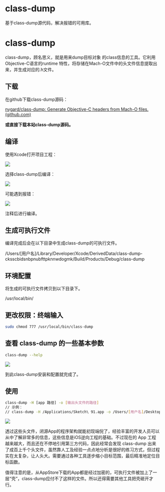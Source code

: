 # class-dump
基于class-dump源代码，解决报错的可用库。

# class-dump

class-dump，顾名思义，就是用来dump目标对象 的class信息的工具。它利用Objective-C语言的runtime 特性，将存储在Mach-O文件中的头文件信息提取出 来，并生成对应的.h文件。

## 下载

在github下载class-dump源码：

[nygard/class-dump: Generate Objective-C headers from Mach-O files. (github.com)](https://github.com/nygard/class-dump/)

**或直接下载本站class-dump源码。**

## 编译

使用Xcode打开项目工程：

![](https://tva1.sinaimg.cn/large/e6c9d24ely1h67feopevuj219a0m2dk5.jpg)

选择class-dump后编译：

![](https://tva1.sinaimg.cn/large/e6c9d24ely1h67feodxbuj21ao0u043e.jpg)

可能遇到报错：

![](https://tva1.sinaimg.cn/large/e6c9d24ely1h67fenrlqgj21ao0u0agv.jpg)

注释后进行编译。

## 生成可执行文件

编译完成后会在以下目录中生成class-dump的可执行文件。

/Users/[用户名]/Library/Developer/Xcode/DerivedData/class-dump-cksscbidsnbpnubfttpknnwdogmk/Build/Products/Debug/class-dump

## 环境配置

将生成的可执行文件拷贝到以下目录下。

/usr/local/bin/

## 更改权限：终端输入

```Bash
sudo chmod 777 /usr/local/bin/class-dump
```

## 查看 class-dump 的一些基本参数

```Bash
class-dump --help
```

![](https://tva1.sinaimg.cn/large/e6c9d24ely1h67femvkoej20ki0c9q4l.jpg)

到此class-dump安装和配置就完成了。

## 使用

```Bash
class-dump -H [app 路径] -o [输出头文件的路径]
// 示例：
// class-dump -H /Applications/Sketch\ 91.app -o /Users/[用户名]/Desktop/headercode
```

![](https://tva1.sinaimg.cn/large/e6c9d24ely1h67femmywej21980u0n57.jpg)

透过这些头文件，闭源App的程序架构就能初现端倪了，经验丰富的开发人员可以从中了解非常多的信息，这些信息是iOS逆向工程的基础。不过现在的 App 工程越来越大，而且还在不停地引用第三方代码，因此经常会发现 class-dump 出来了成百上千个头文件，虽然靠人工及经验一点点地分析是很好的练习方式，但过程实在太复杂，让人头大。需要通过各种工具逐步缩小目标范围，最后精准地定位目标函数。

值得注意的是，从AppStore下载的App都是经过加密的，可执行文件被加上了一层“壳”，class-dump应付不了这样的文件。所以还得需要其他工具把壳砸开才行。
